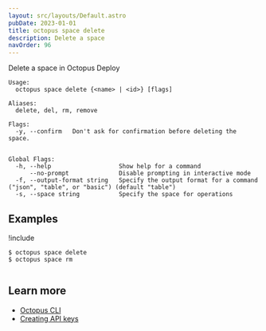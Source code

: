```yaml
---
layout: src/layouts/Default.astro
pubDate: 2023-01-01
title: octopus space delete
description: Delete a space
navOrder: 96
---
```


Delete a space in Octopus Deploy


```text
Usage:
  octopus space delete {<name> | <id>} [flags]

Aliases:
  delete, del, rm, remove

Flags:
  -y, --confirm   Don't ask for confirmation before deleting the space.


Global Flags:
  -h, --help                   Show help for a command
      --no-prompt              Disable prompting in interactive mode
  -f, --output-format string   Specify the output format for a command ("json", "table", or "basic") (default "table")
  -s, --space string           Specify the space for operations

```

## Examples

!include <samples-instance>


```text
$ octopus space delete
$ octopus space rm


```

## Learn more

- [Octopus CLI](/docs/octopus-rest-api/cli/index.md)
- [Creating API keys](/docs/octopus-rest-api/how-to-create-an-api-key.md)